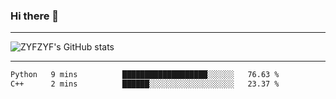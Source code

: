 ### Hi there 👋

-------

<!--

- 🔭 I’m currently working on ...
- 🌱 I’m currently learning Rust
- 👯 I’m looking to collaborate on ...
- 🤔 I’m looking for help with ...
- 💬 Ask me about ...
- 📫 How to reach me: ...
- 😄 Pronouns: ...
- ⚡ Fun fact: ...

-------
-->

![ZYFZYF's GitHub stats](https://github-readme-stats.vercel.app/api?username=ZYFZYF)


-------

<!--START_SECTION:waka-->

```txt
Python   9 mins          ███████████████████░░░░░░   76.63 %
C++      2 mins          ██████░░░░░░░░░░░░░░░░░░░   23.37 %
```

<!--END_SECTION:waka-->


